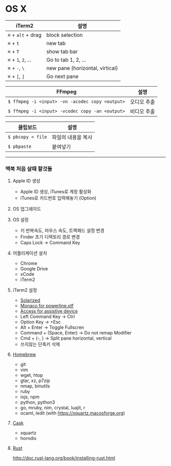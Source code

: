 OS X
========

iTerm2              | 설명
--------------------|---------------------------------
`⌘` + `alt` + drag  | block selection
`⌘` + `t`           | new tab
`⌘` + `T`           | show tab bar
`⌘` + `1`, `2`, ... | Go to tab 1, 2, ...
`⌘` + `-`, `\ `     | new pane (horizontal, virtical)
`⌘` + `[`, `]`      | Go next pane

FFmpeg                                          | 설명
------------------------------------------------|-------------
`$ ffmpeg -i <input> -vn -acodec copy <output>` | 오디오 추출
`$ ffmpeg -i <input> -vcodec copy -an <output>` | 비디오 추출

클립보드          | 설명
------------------|-------------
`$ pbcopy < file` | 파일의 내용을 복사
`$ pbpaste`       | 붙여넣기

--------

### 맥북 처음 살때 할것들

1.  Apple ID 생성
    * Apple ID 생성, iTunes로 계정 활성화
    * iTunes로 카드번호 입력해놓기 (Option)

2.  OS 업그레이드

3.  OS 설정

    * 키 반복속도, 마우스 속도, 트랙패드 설정 변경
    * Finder 초기 디렉토리 경로 변경
    * Caps Lock → Command Key

4.  어플리케이션 설치

    * Chrome
    * Google Drive
    * xCode
    * iTerm2

5.  iTerm2 설정

    * [Solarized](https://github.com/altercation/solarized)
    * [Monaco for powerline.otf](https://gist.github.com/baopham/1838072)
    * [Access for assistive device](http://www.tekrevue.com/how-to-enable-access-for-assistive-devices-in-os-x-mavericks/)
    * Left Command Key          → Ctrl
    * Option Key                → +Esc
    * Alt + Enter               → Toggle Fullscren
    * Command + (Space, Enter)  → Do not remap Modifier
    * Cmd + (-, \)              → Split pane horizontal, vertical
    * 쓰지않는 단축키 삭제

7.  [Homebrew](http://brew.sh)

    * git
    * vim
    * wget, htop
    * gtar, xz, p7zip
    * nmap, binutils
    * ruby
    * iojs, npm
    * python, python3
    * go, mruby, nim, crystal, luajit, r
    * ocaml, ledit (with https://xquartz.macosforge.org)

8.  [Cask](http://caskroom.io)

    * xquartz
    * horndis

9.  [Rust](http://rust-lang.org)

    http://doc.rust-lang.org/book/installing-rust.html
